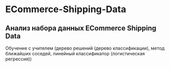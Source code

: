 # ECommerce-Shipping-Data
## Анализ набора данных ECommerce Shipping Data
Обучение с учителем (дерево решений (дерево классификации), метод ближайших соседей, линейный классификатор (логистическая регрессия))
